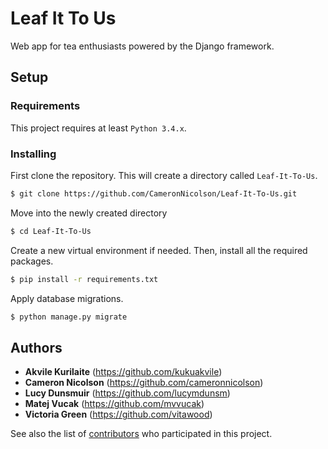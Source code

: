# Leaf It To Us
Web app for tea enthusiasts powered by the Django framework.

## Setup

### Requirements

This project requires at least `Python 3.4.x`. 

### Installing
First clone the repository. This will create a directory called `Leaf-It-To-Us`.
```bash
$ git clone https://github.com/CameronNicolson/Leaf-It-To-Us.git
```
Move into the newly created directory 
```bash
$ cd Leaf-It-To-Us
```
Create a new virtual environment if needed. Then, install all the required packages.
```bash
$ pip install -r requirements.txt
```
Apply database migrations.
```bash
$ python manage.py migrate
```
## Authors

* **Akvile Kurilaite** (https://github.com/kukuakvile)
* **Cameron Nicolson** (https://github.com/cameronnicolson)
* **Lucy Dunsmuir** (https://github.com/lucymdunsm)
* **Matej Vucak** (https://github.com/mvvucak)
* **Victoria Green** (https://github.com/vitawood)

See also the list of [contributors](https://github.com/cameronnicolson/Leaf-It-To-Us/contributors) who participated in this project.
